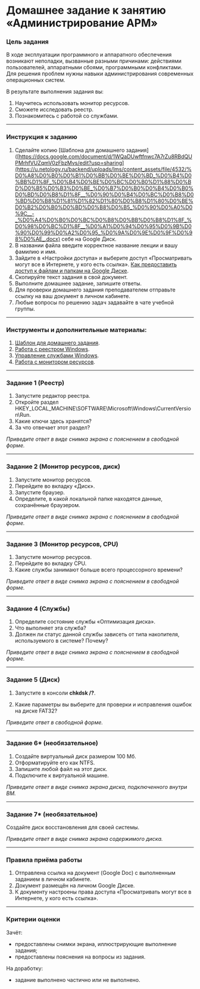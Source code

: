# Домашнее задание к занятию «Администрирование АРМ»

### 

### Цель задания

В ходе эксплуатации программного и аппаратного обеспечения возникают неполадки, вызванные разными причинами: действиями пользователей, аппаратными сбоями, программными конфликтами. Для решения проблем нужны навыки администрирования современных операционных систем.

В результате выполнения задания вы:

1. Научитесь использовать монитор ресурсов.
2. Сможете исследовать реестр.
3. Познакомитесь с работой со службами.

------

### 

### Инструкция к заданию

1. Сделайте копию [Шаблона для домашнего задания]([https://docs.google.com/document/d/1WQaDUwftfnwc7A7rZu8RBdQUPMrhfVUZqmV0zFbzMvs/edit?usp=sharing](https://u.netology.ru/backend/uploads/lms/content_assets/file/4532/%D0%A8%D0%B0%D0%B1%D0%BB%D0%BE%D0%BD_%D0%B4%D0%BB%D1%8F_%D0%B4%D0%BE%D0%BC%D0%B0%D1%88%D0%BD%D0%B5%D0%B3%D0%BE_%D0%B7%D0%B0%D0%B4%D0%B0%D0%BD%D0%B8%D1%8F__%D0%90%D0%B4%D0%BC%D0%B8%D0%BD%D0%B8%D1%81%D1%82%D1%80%D0%B8%D1%80%D0%BE%D0%B2%D0%B0%D0%BD%D0%B8%D0%B5_%D0%90%D0%A0%D0%9C__-_%D0%A4%D0%B0%D0%BC%D0%B8%D0%BB%D0%B8%D1%8F_%D0%98%D0%BC%D1%8F__%D0%A1%D0%94%D0%95%D0%9B%D0%90%D0%99%D0%A2%D0%95_%D0%9A%D0%9E%D0%9F%D0%98%D0%AE_.docx) себе на Google Диск.
2. В названии файла введите корректное название лекции и вашу фамилию и имя.
3. Зайдите в «Настройки доступа» и выберите доступ «Просматривать могут все в Интернете, у кого есть ссылка». [Как предоставить доступ к файлам и папкам на Google Диске](https://support.google.com/docs/answer/2494822?hl=ru&co=GENIE.Platform%3DDesktop).
4. Скопируйте текст задания в свой документ.
5. Выполните домашнее задание, запишите ответы.
6. Для проверки домашнего задания преподавателем отправьте ссылку на ваш документ в личном кабинете.
7. Любые вопросы по решению задач задавайте в чате учебной группы.

------

### 

### Инструменты и дополнительные материалы:

1. [Шаблон для домашнего задания](https://docs.google.com/document/d/1WQaDUwftfnwc7A7rZu8RBdQUPMrhfVUZqmV0zFbzMvs/edit?usp=sharing).
2. [Работа с реестром Windows](https://ab57.ru/reestr.html).
3. [Управление службами Windows](https://hetmanrecovery.com/ru/recovery_news/how-do-i-manually-start-and-stop-various-services-in-windows-10.htm).
4. [Работа с монитором ресурсов](https://remontka.pro/windows-resource-monitor/).

------

### Задание 1 (Реестр)

1. Запустите редактор реестра.
2. Откройте раздел HKEY_LOCAL_MACHINE\SOFTWARE\Microsoft\Windows\CurrentVersion\Run.
3. Какие ключи здесь хранятся?
4. За что отвечает этот раздел?

*Приведите ответ в виде снимка экрана с пояснением в свободной форме.*

------

### 

### Задание 2 (Монитор ресурсов, диск)

1. Запустите монитор ресурсов.
2. Перейдите во вкладку «Диск».
3. Запустите браузер.
4. Определите, в какой локальной папке находятся данные, сохранённые браузером.

*Приведите ответ в виде снимка экрана с пояснением в свободной форме.*

------


### Задание 3 (Монитор ресурсов, CPU)

1. Запустите монитор ресурсов.
2. Перейдите во вкладку CPU.
3. Какие службы занимают больше всего процессорного времени?

*Приведите ответ в виде снимка экрана с пояснением в свободной форме.*

------



### Задание 4 (Службы)

1. Определите состояние службы «Оптимизация диска».
2. Что выполняет эта служба?
3. Должен ли статус данной службы зависеть от типа накопителя, используемого в системе? Почему?

*Приведите ответ в виде снимка экрана с пояснением в свободной форме.*

------



### Задание 5 (Диск)

1. Запустите в консоли **сhkdsk /?**.

2. Какие параметры вы выберите для проверки и исправления ошибок на диске FAT32?

   

*Приведите ответ в свободной форме.*

------



### Задание 6* (необязательное)

1. Создайте виртуальный диск размером 100 Мб.
2. Отформатируйте его как NTFS.
3. Запишите любой файл на этот диск.
4. Подключите к виртуальной машине.

*Приведите ответ в виде снимка экрана диска, подключенного внутри ВМ.*

------



### Задание 7* (необязательное)

Создайте диск восстановления для своей системы.

*Приведите ответ в виде снимка экрана содержимого диска.*

------
### Правила приёма работы

1. Отправлена ссылка на документ (Google Doc) с выполненным заданием в личном кабинете.
2. Документ размещён на личном Google Диске.
3. К документу настроены права доступа «Просматривать могут все в Интернете, у кого есть ссылка».

------
### Критерии оценки

Зачёт:

- предоставлены снимки экрана, иллюстрирующие выполнение задания;
- предоставлены пояснения на вопросы из задания.

На доработку:

- задание выполнено частично или не выполнено.
